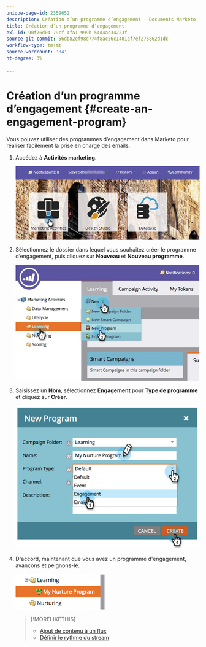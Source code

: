 ```yaml
---
unique-page-id: 2359652
description: Création d’un programme d’engagement - Documents Marketo - Documentation du produit
title: Création d’un programme d’engagement
exl-id: 90f76d04-79cf-4fa1-999b-54d4ae34223f
source-git-commit: 56db82ef98d774f8ac56c1401ef7ef275862d1dc
workflow-type: tm+mt
source-wordcount: '84'
ht-degree: 3%

---
```


# Création d’un programme d’engagement {#create-an-engagement-program}

Vous pouvez utiliser des programmes d’engagement dans Marketo pour réaliser facilement la prise en charge des emails.

1. Accédez à **Activités marketing**.

   ![](assets/login-marketing-activities.png)

1. Sélectionnez le dossier dans lequel vous souhaitez créer le programme d’engagement, puis cliquez sur **Nouveau** et **Nouveau programme**.

   ![](assets/newprogramlifecycle.jpg)

1. Saisissez un **Nom**, sélectionnez **Engagement** pour **Type de programme** et cliquez sur **Créer**.

   ![](assets/image2014-9-15-15-3a35-3a32.png)

1. D&#39;accord, maintenant que vous avez un programme d&#39;engagement, avançons et peignons-le.

   ![](assets/image2014-9-15-15-3a35-3a38.png)

   >[!MORELIKETHIS]
   >
   >* [Ajout de contenu à un flux](/help/marketo/product-docs/email-marketing/drip-nurturing/creating-an-engagement-program/add-content-to-a-stream.md)
   >* [Définir le rythme du stream](/help/marketo/product-docs/email-marketing/drip-nurturing/engagement-program-streams/set-stream-cadence.md)

